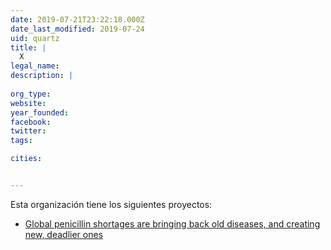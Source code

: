 ```yaml
---
date: 2019-07-21T23:22:18.000Z
date_last_modified: 2019-07-24
uid: quartz
title: |
  X
legal_name: 
description: |
  
org_type: 
website: 
year_founded: 
facebook: 
twitter: 
tags:

cities: 


---
```


Esta organización tiene los siguientes proyectos:

- [Global penicillin shortages are bringing back old diseases, and creating new, deadlier ones](/proyectos/syphilis-is-on-the-rise-because-penicillin-isnt-profitable)
